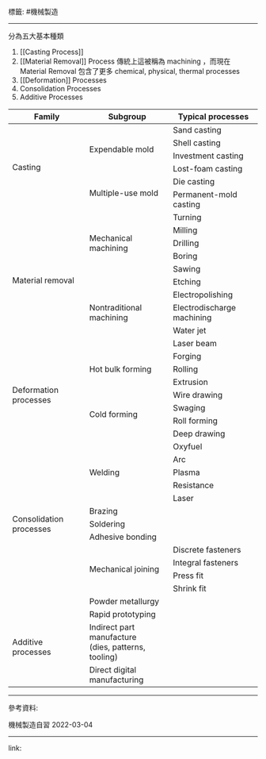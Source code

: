 標籤: #機械製造

---

分為五大基本種類
1. [[Casting Process]]
2. [[Material Removal]] Process
	傳統上這被稱為 machining ，而現在 Material Removal 包含了更多 chemical, physical, thermal processes
3. [[Deformation]] Processes
4. Consolidation Processes
5. Additive Processes

<table>
<thead>
  <tr>
    <th>Family</th>
    <th>Subgroup</th>
    <th>Typical processes</th>
  </tr>
</thead>
<tbody>
  <tr>
    <td rowspan="6">Casting</td>
    <td rowspan="4">Expendable mold</td>
    <td>Sand casting</td>
  </tr>
  <tr>
    <td>Shell casting</td>
  </tr>
  <tr>
    <td>Investment casting</td>
  </tr>
  <tr>
    <td>Lost-foam casting</td>
  </tr>
  <tr>
    <td rowspan="2">Multiple-use mold</td>
    <td>Die casting</td>
  </tr>
  <tr>
    <td>Permanent-mold casting</td>
  </tr>
  <tr>
    <td rowspan="10">Material removal</td>
    <td rowspan="5">Mechanical machining</td>
    <td>Turning</td>
  </tr>
  <tr>
    <td>Milling</td>
  </tr>
  <tr>
    <td>Drilling</td>
  </tr>
  <tr>
    <td>Boring</td>
  </tr>
  <tr>
    <td>Sawing</td>
  </tr>
  <tr>
    <td rowspan="5">Nontraditional machining</td>
    <td>Etching</td>
  </tr>
  <tr>
    <td>Electropolishing</td>
  </tr>
  <tr>
    <td>Electrodischarge machining</td>
  </tr>
  <tr>
    <td>Water jet</td>
  </tr>
  <tr>
    <td>Laser beam</td>
  </tr>
  <tr>
    <td rowspan="7">Deformation processes</td>
    <td rowspan="3">Hot bulk forming</td>
    <td>Forging</td>
  </tr>
  <tr>
    <td>Rolling</td>
  </tr>
  <tr>
    <td>Extrusion</td>
  </tr>
  <tr>
    <td rowspan="4">Cold forming</td>
    <td>Wire drawing</td>
  </tr>
  <tr>
    <td>Swaging</td>
  </tr>
  <tr>
    <td>Roll forming</td>
  </tr>
  <tr>
    <td>Deep drawing</td>
  </tr>
  <tr>
    <td rowspan="13">Consolidation processes</td>
    <td rowspan="5">Welding</td>
    <td>Oxyfuel</td>
  </tr>
  <tr>
    <td>Arc</td>
  </tr>
  <tr>
    <td>Plasma</td>
  </tr>
  <tr>
    <td>Resistance</td>
  </tr>
  <tr>
    <td>Laser</td>
  </tr>
  <tr>
    <td>Brazing</td>
    <td></td>
  </tr>
  <tr>
    <td>Soldering</td>
    <td></td>
  </tr>
  <tr>
    <td>Adhesive bonding</td>
    <td></td>
  </tr>
  <tr>
    <td rowspan="4">Mechanical joining</td>
    <td>Discrete fasteners</td>
  </tr>
  <tr>
    <td>Integral fasteners</td>
  </tr>
  <tr>
    <td>Press fit</td>
  </tr>
  <tr>
    <td>Shrink fit</td>
  </tr>
  <tr>
    <td>Powder metallurgy</td>
    <td></td>
  </tr>
  <tr>
    <td rowspan="3">Additive processes</td>
    <td>Rapid prototyping</td>
    <td></td>
  </tr>
  <tr>
    <td>Indirect part manufacture<br>(dies, patterns, tooling)</td>
    <td></td>
  </tr>
  <tr>
    <td>Direct digital manufacturing</td>
    <td></td>
  </tr>
</tbody>
</table>

---

參考資料:

機械製造自習 2022-03-04

---

link:


